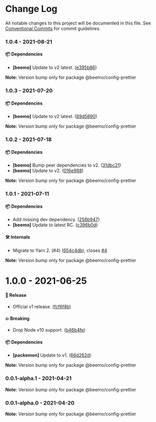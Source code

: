 # Change Log

All notable changes to this project will be documented in this file.
See [Conventional Commits](https://conventionalcommits.org) for commit guidelines.

### 1.0.4 - 2021-08-21

#### 📦 Dependencies

- **[beemo]** Update to v2 latest. ([e395b86](https://github.com/beemojs/dev/commit/e395b86))

**Note:** Version bump only for package @beemo/config-prettier





### 1.0.3 - 2021-07-20

#### 📦 Dependencies

- **[beemo]** Update to v2 latest. ([89d5890](https://github.com/beemojs/dev/commit/89d5890))

**Note:** Version bump only for package @beemo/config-prettier





### 1.0.2 - 2021-07-18

#### 📦 Dependencies

- **[beemo]** Bump peer dependencies to v2. ([31dbc21](https://github.com/beemojs/dev/commit/31dbc21))
- **[beemo]** Update to v2. ([016e988](https://github.com/beemojs/dev/commit/016e988))

**Note:** Version bump only for package @beemo/config-prettier





### 1.0.1 - 2021-07-11

#### 📦 Dependencies

- Add missing dev dependency. ([258b947](https://github.com/beemojs/dev/commit/258b947))
- **[beemo]** Update to latest RC. ([c396b0d](https://github.com/beemojs/dev/commit/c396b0d))

#### 🛠 Internals

- Migrate to Yarn 2. (#4) ([654c4db](https://github.com/beemojs/dev/commit/654c4db)), closes [#4](https://github.com/beemojs/dev/issues/4)

**Note:** Version bump only for package @beemo/config-prettier





# 1.0.0 - 2021-06-25

#### 🎉 Release

- Official v1 release. ([fcf6f8b](https://github.com/beemojs/dev/commit/fcf6f8b))

#### 💥 Breaking

- Drop Node v10 support. ([b46b4fe](https://github.com/beemojs/dev/commit/b46b4fe))

#### 📦 Dependencies

- **[packemon]** Update to v1. ([66d262d](https://github.com/beemojs/dev/commit/66d262d))

**Note:** Version bump only for package @beemo/config-prettier





### 0.0.1-alpha.1 - 2021-04-21

**Note:** Version bump only for package @beemo/config-prettier





### 0.0.1-alpha.0 - 2021-04-20

**Note:** Version bump only for package @beemo/config-prettier
